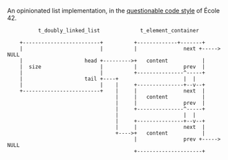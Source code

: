 
An opinionated list implementation, in the [questionable code style](http://nicjam.es/why-the-42-header-must-go/) of École 42.
	
	
		      t_doubly_linked_list             t_element_container
	
		+-------------------------+          +-------------+-------+
		|                         |          |               next +-----> NULL
		|                    head +--------->+   content           |
		|  size                   |          |               prev  |
		|                         |          +---------------^-----+
		|                    tail +----+                     |  |
		|                         |    |     +---------------+--v--+
		+-------------------------+    |     |               next  |
		                               |     |   content           |
		                               |     |               prev  |
		                               |     +---------------^-----+
		                               |                     |  |
		                               |     +---------------+--v--+
		                               |     |               next  |
		                               +---->+   content           |
		                                     |               prev +-----> NULL
		                                     +---------------------+
	
